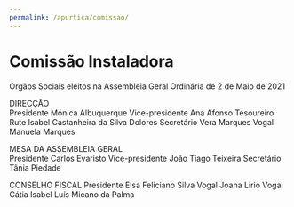 ```yaml
---
permalink: /apurtica/comissao/
---
```

# Comissão Instaladora

Orgãos Sociais eleitos na Assembleia Geral Ordinária de 2 de Maio de 2021

DIRECÇÃO	
Presidente 	Mónica Albuquerque
Vice-presidente 	Ana Afonso
Tesoureiro 	Rute Isabel Castanheira da Silva Dolores
Secretário 		Vera Marques
Vogal 		Manuela Marques
		
MESA DA ASSEMBLEIA GERAL	
Presidente 	Carlos Evaristo
Vice-presidente	João Tiago Teixeira
Secretário		Tânia Piedade
		
CONSELHO FISCAL	
Presidente 	Elsa Feliciano Silva
Vogal		Joana Lirio
Vogal		Cátia Isabel Luís Micano da Palma
